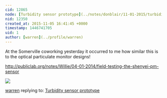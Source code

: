 ```yaml
---
cid: 12865
node: [Turbidity sensor prototype](../notes/donblair/11-01-2015/turbidity-sensor-prototype)
nid: 12350
created_at: 2015-11-05 16:41:45 +0000
timestamp: 1446741705
uid: 1
author: [warren](../profile/warren)
---
```


At the Somerville coworking yesterday it occurred to me how similar this is to the optical particulate monitor designs!

http://publiclab.org/notes/Willie/04-01-2014/field-testing-the-shenyei-pm-sensor

![](https://i.publiclab.org/system/images/photos/000/003/989/medium/ShinyeiPPD42NS_Insides_Labeled_600.jpg)

[warren](../profile/warren) replying to: [Turbidity sensor prototype](../notes/donblair/11-01-2015/turbidity-sensor-prototype)

